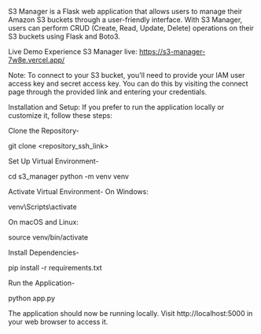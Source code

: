 S3 Manager is a Flask web application that allows users to manage their Amazon S3 buckets through a user-friendly interface. With S3 Manager, users can perform CRUD (Create, Read, Update, Delete) operations on their S3 buckets using Flask and Boto3.

Live Demo
Experience S3 Manager live: https://s3-manager-7w8e.vercel.app/

Note: To connect to your S3 bucket, you'll need to provide your IAM user access key and secret access key. You can do this by visiting the connect page through the provided link and entering your credentials.

Installation and Setup:
If you prefer to run the application locally or customize it, follow these steps:

Clone the Repository- 

git clone <repository_ssh_link>

Set Up Virtual Environment-

cd s3_manager
python -m venv venv

Activate Virtual Environment-
On Windows:

venv\Scripts\activate

On macOS and Linux:

source venv/bin/activate

Install Dependencies-

pip install -r requirements.txt

Run the Application-

python app.py


The application should now be running locally. Visit http://localhost:5000 in your web browser to access it.
